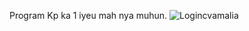 Program Kp ka 1 iyeu mah nya muhun.
![Logincvamalia](https://user-images.githubusercontent.com/45836868/154499360-6b26a341-002e-4c1e-b21b-9d6ed291f735.JPG)
